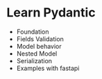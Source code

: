 # Learn Pydantic

- Foundation
- Fields Validation
- Model behavior
- Nested Model
- Serialization
- Examples with fastapi
